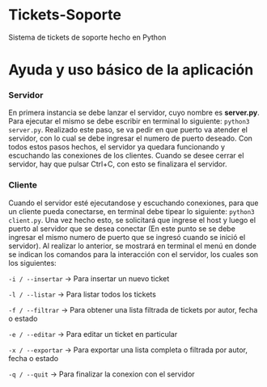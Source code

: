 # Tickets-Soporte

Sistema de tickets de soporte hecho en Python

# Ayuda y uso básico de la aplicación

### Servidor

En primera instancia se debe lanzar el servidor, cuyo nombre es **server.py**.
Para ejecutar el mismo se debe escribir en terminal lo siguiente: `python3 server.py`.
Realizado este paso, se va pedir en que puerto va atender el servidor, con lo cual se debe ingresar el numero de puerto
deseado. Con todos estos pasos hechos, el servidor ya quedara funcionando y escuchando las conexiones de los clientes.
Cuando se desee cerrar el servidor, hay que pulsar Ctrl+C, con esto se finalizara el servidor.

### Cliente

Cuando el servidor esté ejecutandose y escuchando conexiones, para que un cliente pueda conectarse, en terminal debe
tipear lo siguiente: `python3 client.py`. Una vez hecho esto, se solicitará que ingrese el host y luego el puerto al
servidor que se desea conectar (En este punto se se debe ingresar el mismo numero de puerto que se ingresó cuando se 
inició el servidor). Al realizar lo anterior, se mostrará en terminal el menú en donde se indican los comandos para la 
interacción con el servidor, los cuales son los siguientes:

`-i / --insertar` -> Para insertar un nuevo ticket

`-l / --listar` -> Para listar todos los tickets

`-f / --filtrar` -> Para obtener una lista filtrada de tickets por autor, fecha o estado

`-e / --editar` -> Para editar un ticket en particular

`-x / --exportar` -> Para exportar una lista completa o filtrada por autor, fecha o estado

`-q / --quit` -> Para finalizar la conexion con el servidor


